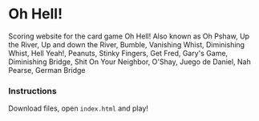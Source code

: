 # Oh Hell!
Scoring website for the card game Oh Hell! Also known as Oh Pshaw, Up the River, Up and down the River, Bumble, Vanishing Whist, Diminishing Whist, Hell Yeah!, Peanuts, Stinky Fingers, Get Fred, Gary's Game, Diminishing Bridge, Shit On Your Neighbor, O'Shay, Juego de Daniel, Nah Pearse, German Bridge 

### Instructions
Download files, open `index.html` and play!

